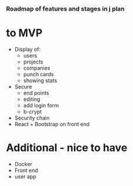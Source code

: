 ### Roadmap of features and stages in j plan


# to MVP
* Display of:
  - users
  - projects
  - companies
  - punch cards
  - showing stats
* Secure 
  - end points
  - editing
  - add login form
  - b-crypt
* Security chain
* React + Bootstrap on front end

# Additional - nice to have
* Docker
* Front end
* user app